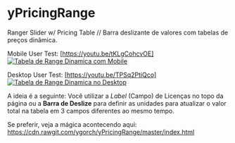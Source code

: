 # yPricingRange
Ranger Slider w/ Pricing Table // Barra deslizante de valores com tabelas de preços dinâmica.

Mobile User Test:
[https://youtu.be/tKLgCohcvOE]
[![Tabela de Range Dinamica com Mobile](https://img.youtube.com/vi/tKLgCohcvOE/0.jpg)](https://www.youtube.com/watch?v=tKLgCohcvOE)


Desktop User Test:
[https://youtu.be/TPSq2PtiQco]
[![Tabela de Range Dinamica no Desktop](https://img.youtube.com/vi/TPSq2PtiQco/0.jpg)](https://www.youtube.com/watch?v=TPSq2PtiQco)

A ideia é a seguinte: Você utilizar a *Label* (Campo) de Licenças no topo da página ou a **Barra de Deslize** para definir as unidades para atualizar o valor total na tabela em 3 campos diferentes ao mesmo tempo.

Se preferir, veja a mágica acontecendo aqui: https://cdn.rawgit.com/ygorch/yPricingRange/master/index.html
